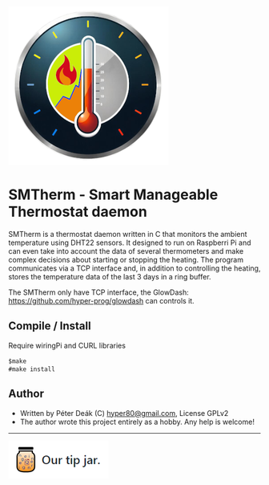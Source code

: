 ![SMTherm logo](https://raw.githubusercontent.com/hyper-prog/smtherm/master/images/smtherm_s.png)

SMTherm - Smart Manageable Thermostat daemon
============================================

SMTherm is a thermostat daemon written in C that monitors the ambient temperature using DHT22 sensors.
It designed to run on Raspberri Pi and can even take into account the data of several thermometers
and make complex decisions about starting or stopping the heating.
The program communicates via a TCP interface and, in addition to controlling the heating,
stores the temperature data of the last 3 days in a ring buffer.

The SMTherm only have TCP interface, the GlowDash: https://github.com/hyper-prog/glowdash can controls it. 

Compile / Install
-----------------
Require wiringPi and CURL libraries

    $make
    #make install


Author
------
- Written by Péter Deák (C) hyper80@gmail.com, License GPLv2
- The author wrote this project entirely as a hobby. Any help is welcome!

------

[![paypal](https://raw.githubusercontent.com/hyper-prog/smtherm/master/images/tipjar.png)](https://www.paypal.com/donate/?business=EM2E9A6BZBK64&no_recurring=0&currency_code=USD) 
